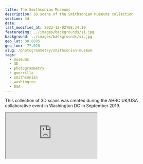 ```yaml
---
title: The Smithsonian Museums
description: 3D scans of the Smithsonian Museums collection
section: 3d
date:
last_modified_at: 2023-12-02T08:34:10
featuredImg: ../images/backgrounds/si.jpg
background: ../images/backgrounds/si.jpg
geo_lat: 38.8895
geo_lon: -77.026
slug: /photogrammetry/smithsonian-museum
tags:
  - museums
  - 3D
  - photogrammetry
  - guerrilla
  - smithsonian
  - washington
  - USA
---
```


This collection of 3D scans was created during the AHRC UK/USA collaborative event in Washington DC in September 2019.

<div class="ratio ratio-1x1 mb-3">
  <iframe title="A 3D model playlist of Smithsonian objects" src="https://sketchfab.com/playlists/embed?collection=6b3ce0adbd114a2a9fdbb5f1ad9f69c4"  allow="autoplay; fullscreen; vr" mozallowfullscreen="true" webkitallowfullscreen="true"></iframe>
</div>
